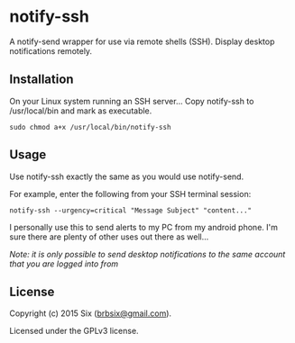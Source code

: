 # notify-ssh

A notify-send wrapper for use via remote shells (SSH). Display desktop notifications remotely.


Installation
------------

On your Linux system running an SSH server... Copy notify-ssh to /usr/local/bin and mark as executable.

    sudo chmod a+x /usr/local/bin/notify-ssh

Usage
-----

Use notify-ssh exactly the same as you would use notify-send.

For example, enter the following from your SSH terminal session:

    notify-ssh --urgency=critical "Message Subject" "content..."

I personally use this to send alerts to my PC from my android phone. I'm sure there are plenty of other uses out there as well...

*Note: it is only possible to send desktop notifications to the same account that you are logged into from*

License
-------

Copyright (c) 2015 Six (brbsix@gmail.com).

Licensed under the GPLv3 license.
